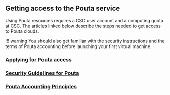 ## Getting access to the Pouta service

Using  Pouta resources  requires a  CSC user  account and  a computing
quota at CSC. The articles linked below describe the steps needed
to get access to Pouta clouds.

!!! warning
    You should also get familiar with the
    security instructions and the terms of Pouta
    accounting before launching your  first virtual machine.

### [Applying for Pouta access](../accounts/get-access-to-pouta.md)

### [Security Guidelines for Pouta](security.md)

### [Pouta Accounting Principles](accounting.md)
